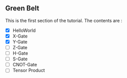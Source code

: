 ## Green Belt

This is the first section of the tutorial. The contents are :
- [x] HelloWorld
- [x] X-Gate
- [x] Y-Gate
- [ ] Z-Gate
- [ ] H-Gate
- [ ] S-Gate
- [ ] CNOT-Gate
- [ ] Tensor Product